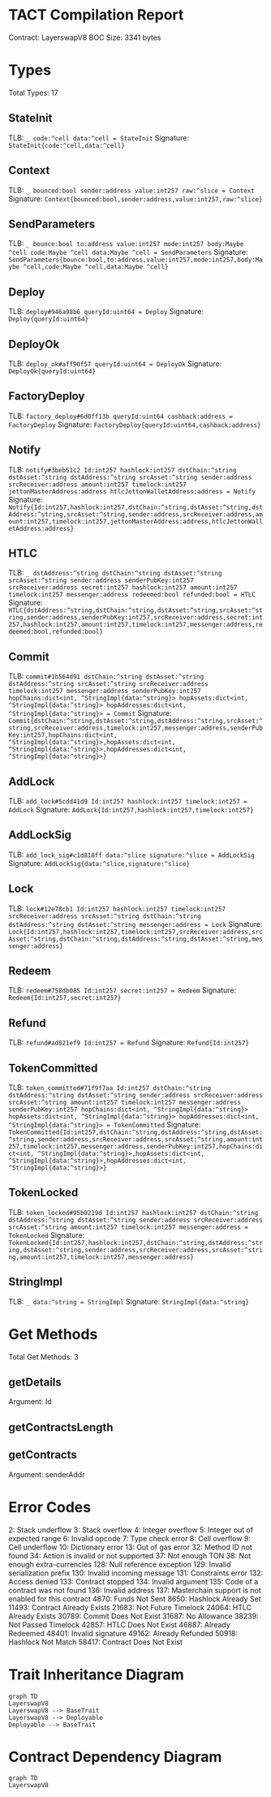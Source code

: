 # TACT Compilation Report
Contract: LayerswapV8
BOC Size: 3341 bytes

# Types
Total Types: 17

## StateInit
TLB: `_ code:^cell data:^cell = StateInit`
Signature: `StateInit{code:^cell,data:^cell}`

## Context
TLB: `_ bounced:bool sender:address value:int257 raw:^slice = Context`
Signature: `Context{bounced:bool,sender:address,value:int257,raw:^slice}`

## SendParameters
TLB: `_ bounce:bool to:address value:int257 mode:int257 body:Maybe ^cell code:Maybe ^cell data:Maybe ^cell = SendParameters`
Signature: `SendParameters{bounce:bool,to:address,value:int257,mode:int257,body:Maybe ^cell,code:Maybe ^cell,data:Maybe ^cell}`

## Deploy
TLB: `deploy#946a98b6 queryId:uint64 = Deploy`
Signature: `Deploy{queryId:uint64}`

## DeployOk
TLB: `deploy_ok#aff90f57 queryId:uint64 = DeployOk`
Signature: `DeployOk{queryId:uint64}`

## FactoryDeploy
TLB: `factory_deploy#6d0ff13b queryId:uint64 cashback:address = FactoryDeploy`
Signature: `FactoryDeploy{queryId:uint64,cashback:address}`

## Notify
TLB: `notify#3beb51c2 Id:int257 hashlock:int257 dstChain:^string dstAsset:^string dstAddress:^string srcAsset:^string sender:address srcReceiver:address amount:int257 timelock:int257 jettonMasterAddress:address htlcJettonWalletAddress:address = Notify`
Signature: `Notify{Id:int257,hashlock:int257,dstChain:^string,dstAsset:^string,dstAddress:^string,srcAsset:^string,sender:address,srcReceiver:address,amount:int257,timelock:int257,jettonMasterAddress:address,htlcJettonWalletAddress:address}`

## HTLC
TLB: `_ dstAddress:^string dstChain:^string dstAsset:^string srcAsset:^string sender:address senderPubKey:int257 srcReceiver:address secret:int257 hashlock:int257 amount:int257 timelock:int257 messenger:address redeemed:bool refunded:bool = HTLC`
Signature: `HTLC{dstAddress:^string,dstChain:^string,dstAsset:^string,srcAsset:^string,sender:address,senderPubKey:int257,srcReceiver:address,secret:int257,hashlock:int257,amount:int257,timelock:int257,messenger:address,redeemed:bool,refunded:bool}`

## Commit
TLB: `commit#1b564d91 dstChain:^string dstAsset:^string dstAddress:^string srcAsset:^string srcReceiver:address timelock:int257 messenger:address senderPubKey:int257 hopChains:dict<int, ^StringImpl{data:^string}> hopAssets:dict<int, ^StringImpl{data:^string}> hopAddresses:dict<int, ^StringImpl{data:^string}> = Commit`
Signature: `Commit{dstChain:^string,dstAsset:^string,dstAddress:^string,srcAsset:^string,srcReceiver:address,timelock:int257,messenger:address,senderPubKey:int257,hopChains:dict<int, ^StringImpl{data:^string}>,hopAssets:dict<int, ^StringImpl{data:^string}>,hopAddresses:dict<int, ^StringImpl{data:^string}>}`

## AddLock
TLB: `add_lock#5cdd41d9 Id:int257 hashlock:int257 timelock:int257 = AddLock`
Signature: `AddLock{Id:int257,hashlock:int257,timelock:int257}`

## AddLockSig
TLB: `add_lock_sig#c1d818ff data:^slice signature:^slice = AddLockSig`
Signature: `AddLockSig{data:^slice,signature:^slice}`

## Lock
TLB: `lock#12e78cb1 Id:int257 hashlock:int257 timelock:int257 srcReceiver:address srcAsset:^string dstChain:^string dstAddress:^string dstAsset:^string messenger:address = Lock`
Signature: `Lock{Id:int257,hashlock:int257,timelock:int257,srcReceiver:address,srcAsset:^string,dstChain:^string,dstAddress:^string,dstAsset:^string,messenger:address}`

## Redeem
TLB: `redeem#758db085 Id:int257 secret:int257 = Redeem`
Signature: `Redeem{Id:int257,secret:int257}`

## Refund
TLB: `refund#ad821ef9 Id:int257 = Refund`
Signature: `Refund{Id:int257}`

## TokenCommitted
TLB: `token_committed#71f9f7aa Id:int257 dstChain:^string dstAddress:^string dstAsset:^string sender:address srcReceiver:address srcAsset:^string amount:int257 timelock:int257 messenger:address senderPubKey:int257 hopChains:dict<int, ^StringImpl{data:^string}> hopAssets:dict<int, ^StringImpl{data:^string}> hopAddresses:dict<int, ^StringImpl{data:^string}> = TokenCommitted`
Signature: `TokenCommitted{Id:int257,dstChain:^string,dstAddress:^string,dstAsset:^string,sender:address,srcReceiver:address,srcAsset:^string,amount:int257,timelock:int257,messenger:address,senderPubKey:int257,hopChains:dict<int, ^StringImpl{data:^string}>,hopAssets:dict<int, ^StringImpl{data:^string}>,hopAddresses:dict<int, ^StringImpl{data:^string}>}`

## TokenLocked
TLB: `token_locked#95b0219d Id:int257 hashlock:int257 dstChain:^string dstAddress:^string dstAsset:^string sender:address srcReceiver:address srcAsset:^string amount:int257 timelock:int257 messenger:address = TokenLocked`
Signature: `TokenLocked{Id:int257,hashlock:int257,dstChain:^string,dstAddress:^string,dstAsset:^string,sender:address,srcReceiver:address,srcAsset:^string,amount:int257,timelock:int257,messenger:address}`

## StringImpl
TLB: `_ data:^string = StringImpl`
Signature: `StringImpl{data:^string}`

# Get Methods
Total Get Methods: 3

## getDetails
Argument: Id

## getContractsLength

## getContracts
Argument: senderAddr

# Error Codes
2: Stack underflow
3: Stack overflow
4: Integer overflow
5: Integer out of expected range
6: Invalid opcode
7: Type check error
8: Cell overflow
9: Cell underflow
10: Dictionary error
13: Out of gas error
32: Method ID not found
34: Action is invalid or not supported
37: Not enough TON
38: Not enough extra-currencies
128: Null reference exception
129: Invalid serialization prefix
130: Invalid incoming message
131: Constraints error
132: Access denied
133: Contract stopped
134: Invalid argument
135: Code of a contract was not found
136: Invalid address
137: Masterchain support is not enabled for this contract
4670: Funds Not Sent
8650: Hashlock Already Set
11493: Contract Already Exists
21683: Not Future Timelock
24064: HTLC Already Exists
30789: Commit Does Not Exist
31687: No Allowance
38239: Not Passed Timelock
42857: HTLC Does Not Exist
46887: Already Redeemed
48401: Invalid signature
49162: Already Refunded
50918: Hashlock Not Match
58417: Contract Does Not Exist

# Trait Inheritance Diagram

```mermaid
graph TD
LayerswapV8
LayerswapV8 --> BaseTrait
LayerswapV8 --> Deployable
Deployable --> BaseTrait
```

# Contract Dependency Diagram

```mermaid
graph TD
LayerswapV8
```